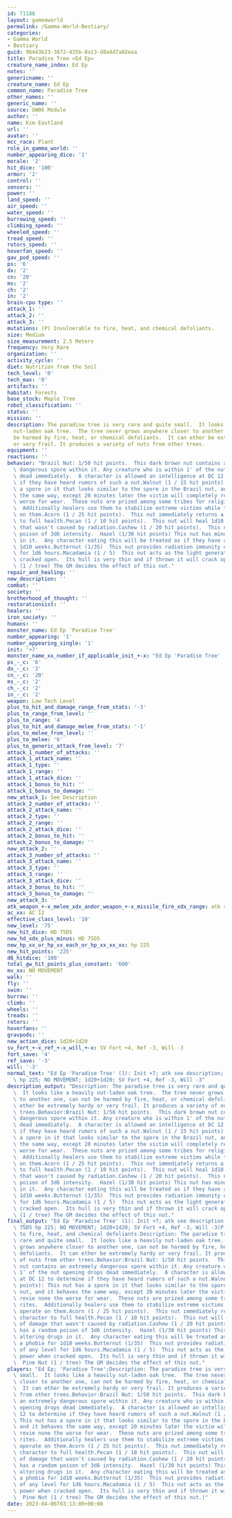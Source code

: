```yaml
---
id: 71188
layout: gammaworld
permalink: /Gamma-World-Bestiary/
categories:
- Gamma World
- Bestiary
guid: 96443b23-3872-435b-8a13-d8a4d7a02eaa
title: Paradise Tree «Ed Ep»
creature_name_index: Ed Ep
notes: ''
genericname: ''
creature_name: Ed Ep
common_name: Paradise Tree
other_names: ''
generic_name: ''
source: GW06 Module
author: ''
name: Kim Eastland
url: ''
avatar: ''
mcc_race: Plant
role_in_gamma_world: ''
number_appearing_dice: '1'
morale: '2'
hit_dice: '100'
armor: '2'
control: ''
sensors: ''
power: ''
land_speed: ''
air_speed: ''
water_speed: ''
burrowing_speed: ''
climbing_speed: ''
wheeled_speed: ''
tread_speed: ''
rotors_speed: ''
hoverfan_speed: ''
gav_pod_speed: ''
ps: '6'
dx: '2'
cn: '20'
ms: '2'
ch: '2'
in: '2'
brain-cpu type: ''
attack_1: ''
attack_2: ''
attack_3: ''
mutations: (P) Invulnerable to fire, heat, and chemical defoliants.
size: Medium
size_measurement: 2.5 Meters
frequency: Very Rare
organization: ''
activity_cycle: ''
diet: Nutrition from the Soil
tech_level: '0'
tech_max: '0'
artifacts: ''
habitat: Forests
base_stock: Maple Tree
robot_classification: ''
status: ''
mission: ''
description: The paradise tree is very rare and quite small.  It looks like a heavily
  nut-laden oak tree.  The tree never grows anywhere closer to another one, can not
  be harmed by fire, heat, or chemical defoliants.  It can ether be extremely hardy
  or very frail. It produces a variety of nuts from other trees.
equipment: ''
reactions: ''
behavior: "Brazil Nut: 1/50 hit points.  This dark brown nut contains an extremely\
  \ dangerous spore within it. Any creature who is within 1' of the nut opening drops\
  \ dead immediately.  A character is allowed an intelligence at DC 12 to determine\
  \ if they have heard rumors of such a nut.Walnut (1 / 15 hit points): This nut has\
  \ a spore in it that looks similar to the spore in the Brazil nut, and it behaves\
  \ the same way, except 20 minutes later the victim will completely revie none the\
  \ worse for wear.  These nuts are prized among some tribes for religious rites.\
  \  Additionally healers use them to stabilize extreme victims while they operate\
  \ on them.Acorn (1 / 25 hit points).  This nut immediately returns a living character\
  \ to full health.Pecan (1 / 10 hit points).  This nut will heal 1d10 points of damage\
  \ that wasn't caused by radiation.Cashew (1 / 20 hit points).  This nut has a random\
  \ poison of 3d6 intensity.  Hazel (1/30 hit points) This nut has mind altering drugs\
  \ in it.  Any character eating this will be treated as if they have a phobia for\
  \ 1d10 weeks.Butternut (1/35)  This nut provides radiation immunity of any level\
  \ for 1d6 hours.Macadamia (1 / 5)  This nut acts as the light generatoin power when\
  \ cracked open.  Its hull is very thin and if thrown it will crack open.  Pine Nut\
  \ (1 / tree) The GM decides the effect of this nut."
repair_and_healing: ''
new_description: ''
combat: ''
society: ''
brotherhood_of_thought: ''
restorationsist: ''
healers: ''
iron_society: ''
humans: ''
monster_name: Ed Ep 'Paradise Tree'
number_appearing: '1'
number_appearing_single: '1'
init: '+7'
monster_name_xx_number_if_applicable_init_+-x: "Ed Ep 'Paradise Tree' (1): Init +7"
ps_-_c: '6'
dx_-_c: '2'
cn_-_c: '20'
ms_-_c: '2'
ch_-_c: '2'
in_-_c: '2'
weapon: Low Tech Level
plus_to_hit_and_damage_range_from_stats: '-3'
plus_to_range_from_level: ''
plus_to_range: '4'
plus_to_hit_and_damage_melee_from_stats: '-1'
plus_to_melee_from_level: ''
plus_to_melee: '6'
plus_to_generic_attack_from_level: '7'
attack_1_number_of_attacks: ''
attack_1_attack_name: ''
attack_1_type: ''
attack_1_range: ''
attack_1_attack_dice: ''
attack_1_bonus_to_hit: ''
attack_1_bonus_to_damage: ''
new_attack_1: See Description
attack_2_number_of_attacks: ''
attack_2_attack_name: ''
attack_2_type: ''
attack_2_range: ''
attack_2_attack_dice: ''
attack_2_bonus_to_hit: ''
attack_2_bonus_to_damage: ''
new_attack_2: ''
attack_3_number_of_attacks: ''
attack_3_attack_name: ''
attack_3_type: ''
attack_3_range: ''
attack_3_attack_dice: ''
attack_3_bonus_to_hit: ''
attack_3_bonus_to_damage: ''
new_attack_3: ''
atk_weapon_+-x_melee_xdx_andor_weapon_+-x_missile_fire_xdx_range: atk see description
ac_xx: AC 12
effective_class_level: '10'
new_level: '75'
new_hit_dice: HD 75D5
new_hd_xdx_plus_minus: HD 75D5
new_hp_xx_or_hp_xx_each_or_hp_xx_xx_xx: hp 225
new_hit_points: '225'
d6_hitdice: '100'
total_gw_hit_points_plus_constant: '600'
mv_xx: NO MOVEMENT
walk: ''
fly: ''
swim: ''
burrow: ''
climb: ''
wheels: ''
treads: ''
rotors: ''
hoverfans: ''
gravpods: ''
new_action_dice: 1d20+1d20
sv_fort_+-x_ref_+-x_will_+-x: SV Fort +4, Ref -3, Will -3
fort_save: '4'
ref_save: '-3'
will: '-3'
normal_text: "Ed Ep 'Paradise Tree' (1): Init +7; atk see description; AC 12; HD 75D5\
  \ hp 225; NO MOVEMENT; 1d20+1d20; SV Fort +4, Ref -3, Will -3"
description_output: "Description: The paradise tree is very rare and quite small.\
  \  It looks like a heavily nut-laden oak tree.  The tree never grows anywhere closer\
  \ to another one, can not be harmed by fire, heat, or chemical defoliants.  It can\
  \ ether be extremely hardy or very frail. It produces a variety of nuts from other\
  \ trees.Behavior:Brazil Nut: 1/50 hit points.  This dark brown nut contains an extremely\
  \ dangerous spore within it. Any creature who is within 1' of the nut opening drops\
  \ dead immediately.  A character is allowed an intelligence at DC 12 to determine\
  \ if they have heard rumors of such a nut.Walnut (1 / 15 hit points): This nut has\
  \ a spore in it that looks similar to the spore in the Brazil nut, and it behaves\
  \ the same way, except 20 minutes later the victim will completely revie none the\
  \ worse for wear.  These nuts are prized among some tribes for religious rites.\
  \  Additionally healers use them to stabilize extreme victims while they operate\
  \ on them.Acorn (1 / 25 hit points).  This nut immediately returns a living character\
  \ to full health.Pecan (1 / 10 hit points).  This nut will heal 1d10 points of damage\
  \ that wasn't caused by radiation.Cashew (1 / 20 hit points).  This nut has a random\
  \ poison of 3d6 intensity.  Hazel (1/30 hit points) This nut has mind altering drugs\
  \ in it.  Any character eating this will be treated as if they have a phobia for\
  \ 1d10 weeks.Butternut (1/35)  This nut provides radiation immunity of any level\
  \ for 1d6 hours.Macadamia (1 / 5)  This nut acts as the light generatoin power when\
  \ cracked open.  Its hull is very thin and if thrown it will crack open.  Pine Nut\
  \ (1 / tree) The GM decides the effect of this nut."
final_output: "Ed Ep 'Paradise Tree' (1): Init +7; atk see description; AC 12; HD\
  \ 75D5 hp 225; NO MOVEMENT; 1d20+1d20; SV Fort +4, Ref -3, Will -3(P) Invulnerable\
  \ to fire, heat, and chemical defoliants.Description: The paradise tree is very\
  \ rare and quite small.  It looks like a heavily nut-laden oak tree.  The tree never\
  \ grows anywhere closer to another one, can not be harmed by fire, heat, or chemical\
  \ defoliants.  It can ether be extremely hardy or very frail. It produces a variety\
  \ of nuts from other trees.Behavior:Brazil Nut: 1/50 hit points.  This dark brown\
  \ nut contains an extremely dangerous spore within it. Any creature who is within\
  \ 1' of the nut opening drops dead immediately.  A character is allowed an intelligence\
  \ at DC 12 to determine if they have heard rumors of such a nut.Walnut (1 / 15 hit\
  \ points): This nut has a spore in it that looks similar to the spore in the Brazil\
  \ nut, and it behaves the same way, except 20 minutes later the victim will completely\
  \ revie none the worse for wear.  These nuts are prized among some tribes for religious\
  \ rites.  Additionally healers use them to stabilize extreme victims while they\
  \ operate on them.Acorn (1 / 25 hit points).  This nut immediately returns a living\
  \ character to full health.Pecan (1 / 10 hit points).  This nut will heal 1d10 points\
  \ of damage that wasn't caused by radiation.Cashew (1 / 20 hit points).  This nut\
  \ has a random poison of 3d6 intensity.  Hazel (1/30 hit points) This nut has mind\
  \ altering drugs in it.  Any character eating this will be treated as if they have\
  \ a phobia for 1d10 weeks.Butternut (1/35)  This nut provides radiation immunity\
  \ of any level for 1d6 hours.Macadamia (1 / 5)  This nut acts as the light generatoin\
  \ power when cracked open.  Its hull is very thin and if thrown it will crack open.\
  \  Pine Nut (1 / tree) The GM decides the effect of this nut."
players: "Ed Ep; 'Paradise Tree';Description: The paradise tree is very rare and quite\
  \ small.  It looks like a heavily nut-laden oak tree.  The tree never grows anywhere\
  \ closer to another one, can not be harmed by fire, heat, or chemical defoliants.\
  \  It can ether be extremely hardy or very frail. It produces a variety of nuts\
  \ from other trees.Behavior:Brazil Nut: 1/50 hit points.  This dark brown nut contains\
  \ an extremely dangerous spore within it. Any creature who is within 1' of the nut\
  \ opening drops dead immediately.  A character is allowed an intelligence at DC\
  \ 12 to determine if they have heard rumors of such a nut.Walnut (1 / 15 hit points):\
  \ This nut has a spore in it that looks similar to the spore in the Brazil nut,\
  \ and it behaves the same way, except 20 minutes later the victim will completely\
  \ revie none the worse for wear.  These nuts are prized among some tribes for religious\
  \ rites.  Additionally healers use them to stabilize extreme victims while they\
  \ operate on them.Acorn (1 / 25 hit points).  This nut immediately returns a living\
  \ character to full health.Pecan (1 / 10 hit points).  This nut will heal 1d10 points\
  \ of damage that wasn't caused by radiation.Cashew (1 / 20 hit points).  This nut\
  \ has a random poison of 3d6 intensity.  Hazel (1/30 hit points) This nut has mind\
  \ altering drugs in it.  Any character eating this will be treated as if they have\
  \ a phobia for 1d10 weeks.Butternut (1/35)  This nut provides radiation immunity\
  \ of any level for 1d6 hours.Macadamia (1 / 5)  This nut acts as the light generatoin\
  \ power when cracked open.  Its hull is very thin and if thrown it will crack open.\
  \  Pine Nut (1 / tree) The GM decides the effect of this nut.|"
date: 2023-04-06T03:13:00+00:00
---
```

</br>